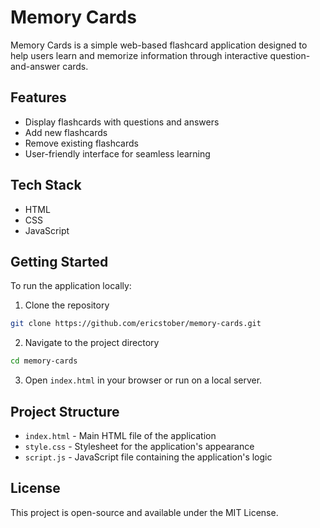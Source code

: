 # Memory Cards

Memory Cards is a simple web-based flashcard application designed to help users learn and memorize information through interactive question-and-answer cards.

## Features

- Display flashcards with questions and answers
- Add new flashcards
- Remove existing flashcards
- User-friendly interface for seamless learning

## Tech Stack

- HTML
- CSS
- JavaScript

## Getting Started

To run the application locally:

1. Clone the repository

```bash
git clone https://github.com/ericstober/memory-cards.git
```

2. Navigate to the project directory

```bash
cd memory-cards
```

3. Open `index.html` in your browser or run on a local server.

## Project Structure

- `index.html` - Main HTML file of the application
- `style.css` - Stylesheet for the application's appearance
- `script.js` - JavaScript file containing the application's logic

## License

This project is open-source and available under the MIT License.
